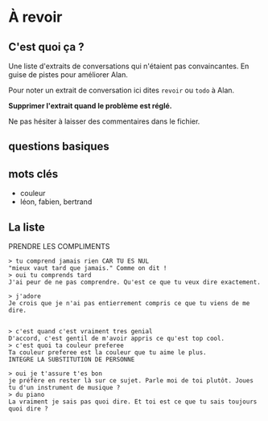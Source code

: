 # À revoir

## C'est quoi ça ?

Une liste d'extraits de conversations qui n'étaient pas convaincantes.
En guise de pistes pour améliorer Alan.

Pour noter un extrait de conversation ici dites `revoir` ou `todo` à Alan.

**Supprimer l'extrait quand le problème est réglé.**

Ne pas hésiter à laisser des commentaires dans le fichier.


## questions basiques


## mots clés

- couleur
- léon, fabien, bertrand

## La liste

PRENDRE LES COMPLIMENTS


```
> tu comprend jamais rien CAR TU ES NUL
"mieux vaut tard que jamais." Comme on dit !
> oui tu comprends tard
J'ai peur de ne pas comprendre. Qu'est ce que tu veux dire exactement.
```

```
> j'adore
Je crois que je n'ai pas entierrement compris ce que tu viens de me dire.
```
```

> c'est quand c'est vraiment tres genial
D'accord, c'est gentil de m'avoir appris ce qu'est top cool.
> c'est quoi ta couleur preferee
Ta couleur preferee est la couleur que tu aime le plus.
INTEGRE LA SUBSTITUTION DE PERSONNE

```


```
> oui je t'assure t'es bon
je préfère en rester là sur ce sujet. Parle moi de toi plutôt. Joues tu d'un instrument de musique ?
> du piano
La vraiment je sais pas quoi dire. Et toi est ce que tu sais toujours quoi dire ?
```
